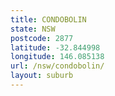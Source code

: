 ```yaml
---
title: CONDOBOLIN
state: NSW
postcode: 2877
latitude: -32.844998
longitude: 146.085138
url: /nsw/condobolin/
layout: suburb
---
```

